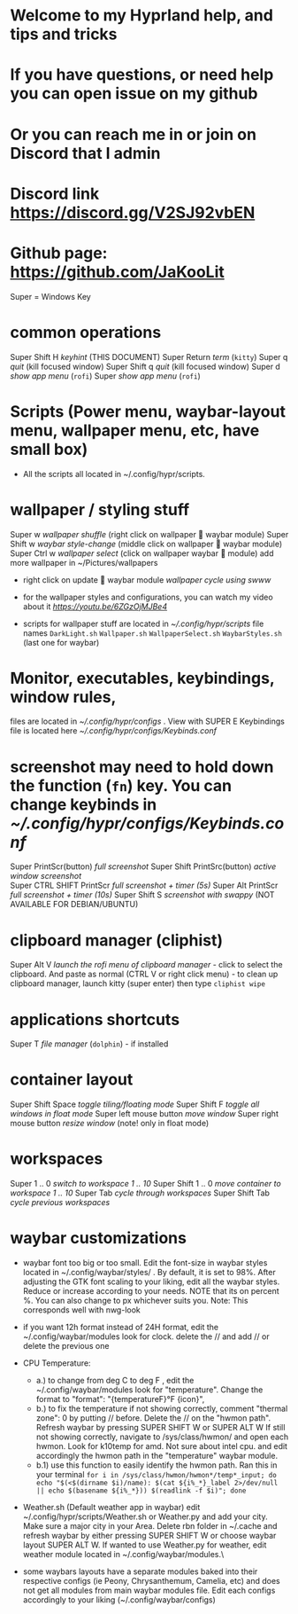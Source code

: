 # Welcome to my Hyprland help, and tips and tricks #
# If you have questions, or need help you can open issue on my github
# Or you can reach me in or join on Discord that I admin
# Discord link https://discord.gg/V2SJ92vbEN  
# Github page: https://github.com/JaKooLit

  Super = Windows Key

# common operations
  Super Shift    H        *keyhint* (THIS DOCUMENT)
  Super          Return   *term* (`kitty`)
  Super          q        *quit* (kill focused window)
  Super   Shift  q        *quit* (kill focused window)
  Super          d        *show app menu* (`rofi`)
  Super                   *show app menu* (`rofi`)

# Scripts (Power menu, waybar-layout menu, wallpaper menu, etc, have small box)
  - All the scripts all located in ~/.config/hypr/scripts.
  
# wallpaper / styling stuff
  Super           w       *wallpaper shuffle* (right click on wallpaper   waybar module)
  Super   Shift   w       *waybar style-change* (middle click on wallpaper   waybar module)
  Super   Ctrl    w       *wallpaper select* (click on wallpaper waybar    module) add more wallpaper in ~/Pictures/wallpapers
  
  - right click on update   waybar module  *wallpaper cycle using swww*
  
  - for the wallpaper styles and configurations, you can watch my video about it *https://youtu.be/6ZGzOjMJBe4*
  
  - scripts for wallpaper stuff are located in *~/.config/hypr/scripts* file names `DarkLight.sh` `Wallpaper.sh` `WallpaperSelect.sh` `WaybarStyles.sh` (last one for waybar)

# Monitor, executables, keybindings, window rules, 
  files are located in *~/.config/hypr/configs* . View with SUPER E
  Keybindings file is located here *~/.config/hypr/configs/Keybinds.conf*

# screenshot may need to hold down the function (`fn`) key. You can change keybinds in *~/.config/hypr/configs/Keybinds.conf* 
  Super PrintScr(button)       *full screenshot*
  Super Shift PrintSrc(button) *active window screenshot*         
  Super CTRL SHIFT PrintScr    *full screenshot + timer (5s)*
  Super Alt PrintScr           *full screenshot + timer (10s)*
  Super Shift S                *screenshot with swappy* (NOT AVAILABLE FOR DEBIAN/UBUNTU)

# clipboard manager (cliphist)
  Super Alt V   *launch the rofi menu of clipboard manager* 
    - click to select the clipboard. And paste as normal (CTRL V or right click menu)
    - to clean up clipboard manager, launch kitty (super enter) then type ```cliphist wipe```

# applications shortcuts
  Super   T		  *file manager* (`dolphin`) - if installed
    
# container layout
  Super   Shift   Space       *toggle tiling/floating mode*
  Super   Shift   F           *toggle all windows in float mode*
  Super   left mouse button   *move window*
  Super   right mouse button  *resize window* (note! only in float mode)

# workspaces
  Super         1 .. 0    *switch to workspace 1 .. 10*
  Super  Shift  1 .. 0    *move container to workspace 1 .. 10*
  Super   Tab             *cycle through workspaces*
  Super Shift Tab         *cycle previous workspaces*

# waybar customizations
  - waybar font too big or too small. Edit the font-size in waybar styles located in ~/.config/waybar/styles/ . By default, it is set to 98%. After adjusting the GTK font scaling to your liking, edit all the waybar styles. Reduce or increase according to your needs. NOTE that its on percent %. You can also change to px whichever suits you. Note: This corresponds well with nwg-look

  - if you want 12h format instead of 24H format, edit the ~/.config/waybar/modules look for clock. delete the // and add // or delete the previous one

  - CPU Temperature:
    - a.) to change from deg C to deg F , edit the ~/.config/waybar/modules look for "temperature". Change the format to "format": "{temperatureF}°F {icon}",
    - b.) to fix the temperature if not showing correctly, comment "thermal zone": 0 by putting // before. Delete the // on the "hwmon path". Refresh waybar by pressing SUPER SHIFT W or SUPER ALT W If still not showing correctly, navigate to /sys/class/hwmon/ and open each hwmon. Look for k10temp for amd. Not sure about intel cpu. and edit accordingly the hwmon path in the "temperature" waybar module.
    - b.1) use this function to easily identify the hwmon path. Ran this in your terminal    ``` for i in /sys/class/hwmon/hwmon*/temp*_input; do echo "$(<$(dirname $i)/name): $(cat ${i%_*}_label 2>/dev/null || echo $(basename ${i%_*})) $(readlink -f $i)"; done ```
  
  - Weather.sh (Default weather app in waybar) edit ~/.config/hypr/scripts/Weather.sh or Weather.py and add your city. Make sure a major city in your Area. Delete rbn folder in ~/.cache and refresh waybar by either pressing SUPER SHIFT W or choose waybar layout SUPER ALT W. If wanted to use Weather.py for weather, edit weather module located in  ~/.config/waybar/modules.\

  - some waybars layouts have a separate modules baked into their respective configs (ie Peony, Chrysanthemum, Camelia, etc) and does not get all modules from main waybar modules file. Edit each configs accordingly to your liking (~/.config/waybar/configs)

